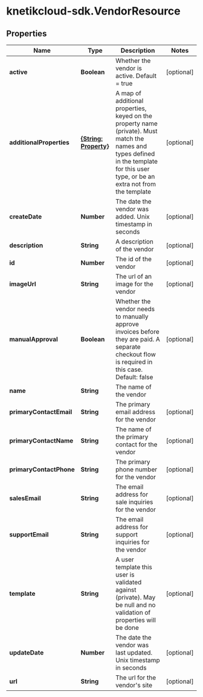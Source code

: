# knetikcloud-sdk.VendorResource

## Properties
Name | Type | Description | Notes
------------ | ------------- | ------------- | -------------
**active** | **Boolean** | Whether the vendor is active.  Default &#x3D; true | [optional] 
**additionalProperties** | [**{String: Property}**](Property.md) | A map of additional properties, keyed on the property name (private). Must match the names and types defined in the template for this user type, or be an extra not from the template | [optional] 
**createDate** | **Number** | The date the vendor was added. Unix timestamp in seconds | [optional] 
**description** | **String** | A description of the vendor | [optional] 
**id** | **Number** | The id of the vendor | [optional] 
**imageUrl** | **String** | The url of an image for the vendor | [optional] 
**manualApproval** | **Boolean** | Whether the vendor needs to manually approve invoices before they are paid.  A separate checkout flow is required in this case.  Default: false | [optional] 
**name** | **String** | The name of the vendor | 
**primaryContactEmail** | **String** | The primary email address for the vendor | [optional] 
**primaryContactName** | **String** | The name of the primary contact for the vendor | [optional] 
**primaryContactPhone** | **String** | The primary phone number for the vendor | [optional] 
**salesEmail** | **String** | The email address for sale inquiries for the vendor | [optional] 
**supportEmail** | **String** | The email address for support inquiries for the vendor | [optional] 
**template** | **String** | A user template this user is validated against (private). May be null and no validation of properties will be done | [optional] 
**updateDate** | **Number** | The date the vendor was last updated. Unix timestamp in seconds | [optional] 
**url** | **String** | The url for the vendor&#39;s site | [optional] 


